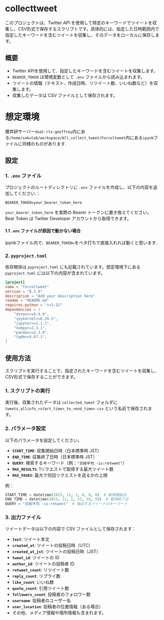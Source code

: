 # collecttweet

このプロジェクトは、Twitter API を使用して特定のキーワードでツイートを収集し、CSV形式で保存するスクリプトです。具体的には、指定した日時範囲内で指定したキーワードを含むツイートを収集し、そのデータをローカルに保存します。

## 概要

- Twitter APIを使用して、指定したキーワードを含むツイートを収集します。
- `BEARER_TOKEN` は環境変数として `.env` ファイルから読み込まれます。
- ツイートの情報（テキスト、作成日時、リツイート数、いいね数など）を収集します。
- 収集したデータは CSV ファイルとして保存されます。

# 想定環境
櫻井研サーバー`dual-rtx-geoffrey`内にある`/home/sakulab/workspace/All_collect_tweet/Forcoltweet`内にある`ipynb`ファイルに同様のものがあります.

## 設定

### 1. `.env` ファイル

プロジェクトのルートディレクトリに `.env` ファイルを作成し、以下の内容を追加してください.：

```
BEARER_TOKEN=your_bearer_token_here
```

`your_bearer_token_here` を実際の Bearer トークンに置き換えてください。Bear Token は Twitter Developer アカウントから取得できます。

#### 1.1 `.env` ファイルが原因で動かない場合

ipynbファイル内で、`BEARER_TOKEN=`をベタ打ちで直接入れれば動くと思います.

### 2. `pyproject.toml`

依存関係は `pyproject.toml` にも記載されています。想定環境下にある`pyproject.toml` には以下の内容が含まれています。

```toml
[project]
name = "forcoltweet"
version = "0.1.0"
description = "Add your description here"
readme = "README.md"
requires-python = ">=3.12"
dependencies = [
    "dotenv>=0.9.9",
    "ipykernel>=6.29.5",
    "jupyter>=1.1.1",
    "numpy>=2.3.1",
    "pandas>=2.3.0",
    "tqdm>=4.67.1",
]
```

## 使用方法

スクリプトを実行することで、指定されたキーワードを含むツイートを収集し、CSV形式で保存することができます。

### 1. スクリプトの実行

実行後、収集されたデータは `collected_tweet` フォルダに `tweets_allinfo_<start_time>_to_<end_time>.csv` という名前で保存されます。

### 2. パラメータ設定

以下のパラメータを設定してください。

* **`START_TIME`**: 収集開始日時（日本標準時 JST）
* **`END_TIME`**: 収集終了日時（日本標準時 JST）
* **`QUERY`**: 検索するキーワード（例：`"日経平均 -is:retweet"`）
* **`MAX_RESULTS`**: 1リクエストで取得する最大ツイート数
* **`MAX_PAGES`**: 最大で何回リクエストを送るかの上限

例：

```python
START_TIME = datetime(2023, 11, 1, 0, 0, 0)  # 取得開始日
END_TIME = datetime(2023, 11, 1, 23, 59, 59)  # 取得終了日
QUERY = "日経平均 -is:retweet"  # 抽出するツイートのキーワード
```

### 3. 出力ファイル

ツイートデータは以下の内容で CSV ファイルとして保存されます：

* **`text`**: ツイート本文
* **`created_at`**: ツイートの投稿日時（UTC）
* **`created_at_jst`**: ツイートの投稿日時（JST）
* **`tweet_id`**: ツイートの ID
* **`author_id`**: ツイートの投稿者 ID
* **`retweet_count`**: リツイート数
* **`reply_count`**: リプライ数
* **`like_count`**: いいね数
* **`quote_count`**: 引用ツイート数
* **`followers_count`**: 投稿者のフォロワー数
* **`username`**: 投稿者のユーザー名
* **`user_location`**: 投稿者の位置情報（ある場合）
* その他、メディア情報や場所情報も含まれます。

